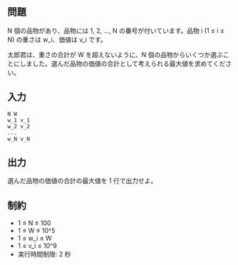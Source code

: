 ## 問題

N 個の品物があり、品物には 1, 2, ..., N の番号が付いています。品物 i (1 ≤ i ≤ N) の重さは w_i、価値は v_i です。

太郎君は、重さの合計が W を超えないように、N 個の品物からいくつか選ぶことにしました。選んだ品物の価値の合計として考えられる最大値を求めてください。

## 入力

```
N W
w_1 v_1
w_2 v_2
...
w_N v_N
```

## 出力

選んだ品物の価値の合計の最大値を 1 行で出力せよ。

## 制約

- 1 ≤ N ≤ 100
- 1 ≤ W ≤ 10^5
- 1 ≤ w_i ≤ W
- 1 ≤ v_i ≤ 10^9
- 実行時間制限: 2 秒

